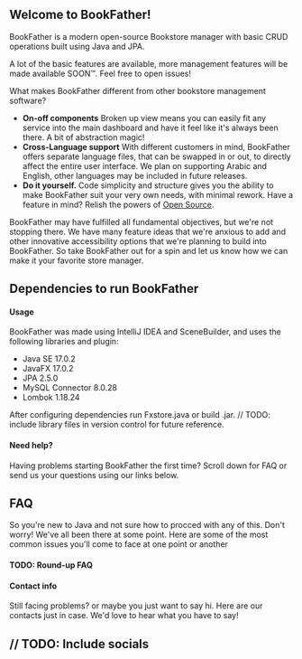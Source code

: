 Welcome to BookFather!
-------------------

BookFather is a modern open-source Bookstore manager with basic CRUD operations
built using Java and JPA.


A lot of the basic features are available, more management features will be made available SOON™. Feel free to open issues!

What makes BookFather different from other bookstore management software?

* **On-off components** Broken up view means you can easily fit any service into the main dashboard
and have it feel like it's always been there. A bit of abstraction magic!
* **Cross-Language support** With different customers in mind, BookFather offers separate
language files, that can be swapped in or out, to directly affect the entire user interface.
We plan on supporting Arabic and English, other languages may be included in future releases.
* **Do it yourself.** Code simplicity and structure gives you the ability to make BookFather
suit your very own needs, with minimal rework. Have a feature in mind? 
Relish the powers of [Open Source](https://github.com/salemAmassi/BookFather/fork).

BookFather may have fulfilled all fundamental objectives, but we're not stopping there. We have many feature ideas
that we're anxious to add and other innovative accessibility options that we're planning to build into BookFather. 
So take BookFather out for a spin and let us know how we can make it your favorite store manager. 


Dependencies to run BookFather
-------------------------------
#### Usage

BookFather was made using IntelliJ IDEA and SceneBuilder, and uses the following libraries and plugin:
* Java SE         17.0.2
* JavaFX          17.0.2
* JPA             2.5.0
* MySQL Connector 8.0.28
* Lombok          1.18.24

After configuring dependencies run Fxstore.java or build .jar.
// TODO: include library files in version control for future reference.

#### Need help?

Having problems starting BookFather the first time? Scroll down for FAQ
or send us your questions using our links below.


FAQ
----------------------------------------------

So you're new to Java and not sure how to procced with any of this.
Don't worry! We've all been there at some point. Here are some of the most common issues you'll come to face at one point or another

#### TODO: Round-up FAQ


#### Contact info

Still facing problems? or maybe you just want to say hi. Here are our contacts just in case. We'd love to hear what you have to say!

// TODO: Include socials
---
